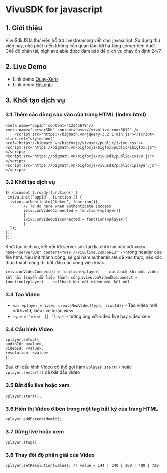 # VivuSDK for javascript

## 1. Giới thiệu

VivuSdkJS là thư viện hỗ trợ livestreaming viết cho javascript. Sử dụng thư viện này, nhà phát triển không cần quan tâm tới hạ tầng server bên dưới. Chế độ phân tải, high avaiable được đảm bảo để dịch vụ chạy ổn định 24/7.
## 2. Live Demo
- Link demo [Quay-Xem](https://bigmath.vn/bigfoxjs/demo/sharescreen/main/view.html)
- Link demo [Hội nghị](https://bigmath.vn/bigfoxjs/demo/vvconference/main/index.html)
## 3. Khởi tạo dịch vụ
### 3.1 Thêm các dòng sau vào <head> của trang HTML (index.html)

```
<meta name="appId" content="12345678"/>
<meta name="serverSDK" content="wss://vivulive.com:6612" />
	<script src="https://bigmath.vn/jquery-3.2.1.min.js"></script>
<link rel="stylesheet" href="https://bigmath.vn/bigfoxjs/vivusdk/public/ivivu.css"/>
<script src="https://bigmath.vn/bigfoxjs/bigfox/public/ibigfox.js"></script>
<script src="https://bigmath.vn/bigfoxjs/vivusdk/public/ivivu.js"></script>
<script src="https://bigmath.vn/bigfoxjs/vivusdk/public/iplayer.js"></script>

```
### 3.2 Khởi tạo dịch vụ
```
$( document ).ready(function() {
 ivivu.init(‘appId’, function () {
  ivivu.authenticate(‘token’, function(){
        // To do here when authenticate success
        ivivu.onVideoConnected = function(vplayer){
        }
        ivivu.onVideoDisconnected = function(vplayer){
        }
  });
});
});

```
Khởi tạo dịch vụ, kết nối tới server sdk tại địa chỉ khai báo bởi ```<meta name="serverSDK" content="wss://vivulive.com:6612" />```  trong header của file html.
Nếu init thành công, sẽ gọi hàm authenticate để xác thực, nếu xác thực thành công thì bắt đầu các công việc khác.

```ivivu.onVideoConnected = function(vplayer)  - callback khi một video kết nối truyền dữ liệu thành công```
```ivivu.onVideoDisconnect = function(vplayer)  - callback khi một video mất kết nối ```

### 3.3 Tạo Video 

- ```var vplayer = ivivu.createNewVideo(type, liveId);``` - Tạo video mới với liveId, kiểu live hoặc view
- ```type = ‘view' || ‘live'``` - tương ứng với video live hay video xem
### 3.4 Cấu hình Video
```
vplayer.setup({
audioId: <value>,
videoId: <value>,
resolution: <value>
});
```
Sau khi cấu hình Video có thể gọi hàm ```vplayer.start()``` hoặc ``vplayer.restart()`` để bắt đầu video 
### 3.5 Bắt đầu live hoặc xem
```vplayer.start();```
### 3.6 Hiển thị Video ở bên trong một tag bất kỳ của trang HTML
```vplayer.addParent(domId);```
### 3.7 Dừng live hoặc xem
```vplayer.stop();```
 
### 3.8 Thay đổi độ phân giải của Video
```vplayer.setResolution(value); // value = 144 | 240 | 360 | 480 | 720```
